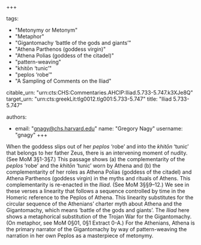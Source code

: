 +++

tags:
- "Metonymy or Metonym"
- "Metaphor"
- "Gigantomachy ‘battle of the gods and giants’"
- "Athena Parthenos (goddess virgin)"
- "Athena Polias (goddess of the citadel)"
- "pattern-weaving"
- "khitōn ‘tunic’"
- "peplos ‘robe’"
- "A Sampling of Comments on the Iliad"

citable_urn: "urn:cts:CHS:Commentaries.AHCIP:Iliad.5.733-5.747.k3XJe8Q"
target_urn: "urn:cts:greekLit:tlg0012.tlg001:5.733-5.747"
title: "Iliad 5.733-5.747"

authors:
- email: "gnagy@chs.harvard.edu"
  name: "Gregory Nagy"
  username: "gnagy"
+++

<p>When the goddess slips out of her <em>peplos</em> ‘robe’ and into the <em>khitōn</em> ‘tunic’ that belongs to her father Zeus, there is an intervening moment of nudity. (See MoM 3§1-3§7.) This passage shows (a) the complementarity of the <em>peplos </em>‘robe’ and the <em>khitōn</em> ‘tunic’ worn by Athena and (b) the complementarity of her roles as Athena Polias (goddess of the citadel) and Athena Parthenos (goddess virgin) in the myths and rituals of Athens. This complementarity is re-enacted in the <em>Iliad</em>. (See MoM 3§§9–12.) We see in these verses a linearity that follows a sequence controlled by time in the Homeric reference to the Peplos of Athena. This linearity substitutes for the circular sequence of the Athenians’ charter myth about Athena and the Gigantomachy, which means ‘battle of the gods and giants’. The <em>Iliad</em> here shows a metaphorical substitution of the Trojan War for the Gigantomachy. (On metaphor, see MoM 0§01, 0§1 Extract 0-A.) For the Athenians, Athena is the primary narrator of the Gigantomachy by way of pattern-weaving the narration in her own Peplos as a masterpiece of metonymy. </p>